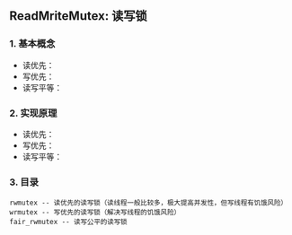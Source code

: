 ## ReadMriteMutex: 读写锁

### 1. 基本概念

+ 读优先：
+ 写优先：
+ 读写平等：

### 2. 实现原理

+ 读优先：
+ 写优先：
+ 读写平等：

### 3. 目录

```
rwmutex -- 读优先的读写锁（读线程一般比较多，极大提高并发性，但写线程有饥饿风险）
wrmutex -- 写优先的读写锁（解决写线程的饥饿风险）
fair_rwmutex -- 读写公平的读写锁
```
